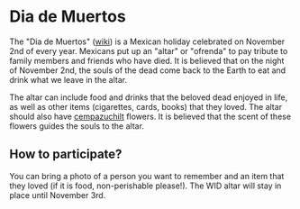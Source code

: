 # Dia de Muertos

The "Dia de Muertos" ([wiki](https://en.wikipedia.org/wiki/Day_of_the_Dead)) is a Mexican holiday celebrated on November 2nd of every year. Mexicans put up an "altar" or "ofrenda" to pay tribute to family members and friends who have died. It is believed that on the night of November 2nd, the souls of the dead come back to the Earth to eat and drink what we leave in the altar.

The altar can include food and drinks that the beloved dead enjoyed in life, as well as other items (cigarettes, cards, books) that they loved. The altar should also have [cempazuchilt](https://en.wikipedia.org/wiki/Tagetes_erecta) flowers. It is believed that the scent of these flowers guides the souls to the altar.

## How to participate?

You can bring a photo of a person you want to remember and an item that they loved (if it is food, non-perishable please!). The WID altar will stay in place until November 3rd.